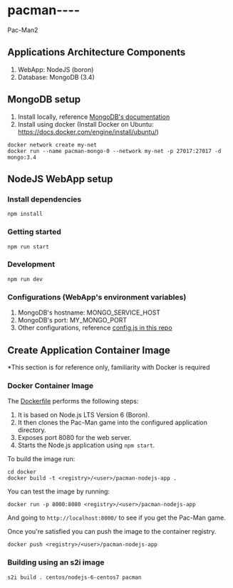 # pacman----
Pac-Man2

## Applications Architecture Components
1. WebApp: NodeJS (boron)
2. Database: MongoDB (3.4)

## MongoDB setup
1. Install locally, reference [MongoDB's documentation](https://www.mongodb.com/docs/manual/administration/install-community/)
2. Install using docker (Install Docker on Ubuntu: https://docs.docker.com/engine/install/ubuntu/)
```
docker network create my-net
docker run --name pacman-mongo-0 --network my-net -p 27017:27017 -d mongo:3.4
```

## NodeJS WebApp setup
### Install dependencies

```
npm install
```

### Getting started

```
npm run start
```

### Development

```
npm run dev
```

### Configurations (WebApp's environment variables)
1. MongoDB's hostname: MONGO_SERVICE_HOST
2. MongoDB's port: MY_MONGO_PORT
3. Other configurations, reference [config.js in this repo](lib/config.js)


## Create Application Container Image

*This section is for reference only, familiarity with Docker is required

### Docker Container Image

The [Dockerfile](docker/Dockerfile) performs the following steps:

1. It is based on Node.js LTS Version 6 (Boron).
1. It then clones the Pac-Man game into the configured application directory.
1. Exposes port 8080 for the web server.
1. Starts the Node.js application using `npm start`.

To build the image run:

```
cd docker
docker build -t <registry>/<user>/pacman-nodejs-app .
```

You can test the image by running:

```
docker run -p 8000:8080 <registry>/<user>/pacman-nodejs-app
```

And going to `http://localhost:8000/` to see if you get the Pac-Man game.

Once you're satisfied you can push the image to the container registry.

```
docker push <registry>/<user>/pacman-nodejs-app
```

### Building using an s2i image

```
s2i build . centos/nodejs-6-centos7 pacman
```
